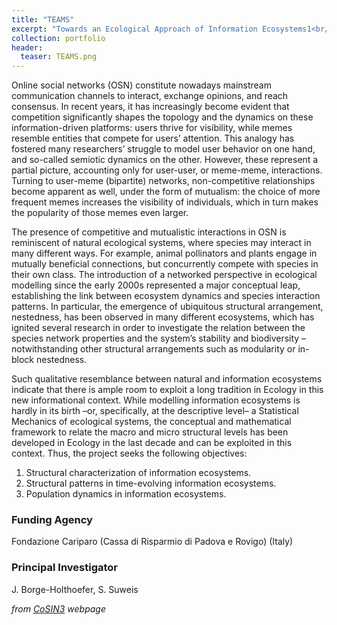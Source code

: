 ```yaml
---
title: "TEAMS"
excerpt: "Towards an Ecological Approach of Information Ecosystems1<br/><img src='/images/TEAMS.png'>"
collection: portfolio
header:
  teaser: TEAMS.png
---
```


Online social networks (OSN) constitute nowadays mainstream communication channels to interact, exchange opinions, and reach consensus. In recent years, it has increasingly become evident that competition significantly shapes the topology and the dynamics on these information-driven platforms: users thrive for visibility, while memes resemble entities that compete for users’ attention. This analogy has fostered many researchers’ struggle to model user behavior on one hand, and so-called semiotic dynamics on the other. However, these represent a partial picture, accounting only for user-user, or meme-meme, interactions. Turning to user-meme (bipartite) networks, non-competitive relationships become apparent as well, under the form of mutualism: the choice of more frequent memes increases the visibility of individuals, which in turn makes the popularity of those memes even larger.


The presence of competitive and mutualistic interactions in OSN is reminiscent of natural ecological systems, where species may interact in many different ways. For example, animal pollinators and plants engage in mutually beneficial connections, but concurrently compete with species in their own class. The introduction of a networked perspective in ecological modelling since the early 2000s represented a major conceptual leap, establishing the link between ecosystem dynamics and species interaction patterns. In particular, the emergence of ubiquitous structural arrangement, nestedness, has been observed in many different ecosystems, which has ignited several research in order to investigate the relation between the species network properties and the system’s stability and biodiversity –notwithstanding other structural arrangements such as modularity or in-block nestedness.


Such qualitative resemblance between natural and information ecosystems indicate that there is ample room to exploit a long tradition in Ecology in this new informational context. While modelling information ecosystems is hardly in its birth –or, specifically, at the descriptive level– a Statistical Mechanics of ecological systems, the conceptual and mathematical framework to relate the macro and micro structural levels has been developed in Ecology in the last decade and can be exploited in this context.
Thus, the project seeks the following objectives:

1. Structural characterization of information ecosystems.
2. Structural patterns in time-evolving information ecosystems.
3. Population dynamics in information ecosystems.

### Funding Agency
Fondazione Cariparo (Cassa di Risparmio di Padova e Rovigo) (Italy)
### Principal Investigator
J. Borge-Holthoefer, S. Suweis

*from [CoSIN3](http://cosin3.rdi.uoc.edu/all_projects/teams/) webpage*
